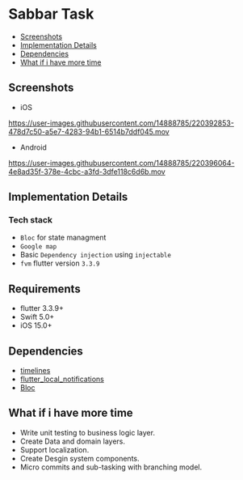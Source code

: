 # Sabbar Task

- [Screenshots](#screenshots)
- [Implementation Details](#implementation-details)
- [Dependencies](#dependencies)
- [What if i have more time](#what-if-i-have-more-time)


## Screenshots
* iOS

https://user-images.githubusercontent.com/14888785/220392853-478d7c50-a5e7-4283-94b1-6514b7ddf045.mov

* Android

https://user-images.githubusercontent.com/14888785/220396064-4e8ad35f-378e-4cbc-a3fd-3dfe118c6d6b.mov

## Implementation Details

### Tech stack
* `Bloc` for state managment
* `Google map`
* Basic `Dependency injection` using `injectable`
* `fvm` flutter version `3.3.9`


## Requirements
- flutter 3.3.9+
- Swift 5.0+
- iOS 15.0+

## Dependencies
- [timelines](https://pub.dev/packages/timelines)
- [flutter_local_notifications](https://pub.dev/packages/flutter_local_notifications)
- [Bloc](https://pub.dev/packages/bloc)

## What if i have more time

* Write unit testing to business logic layer.
* Create Data and domain layers.
* Support localization.
* Create Desgin system components.
* Micro commits and sub-tasking with branching model.
